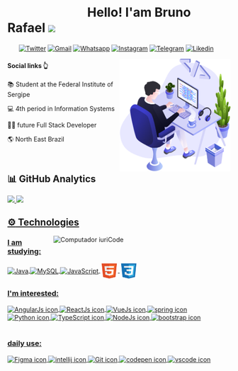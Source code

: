# ㅤㅤㅤㅤㅤㅤㅤHello! I'am Bruno Rafael <img src="https://media.giphy.com/media/hvRJCLFzcasrR4ia7z/giphy.gif" width="35px"> 

ㅤㅤ[![Twitter](https://img.shields.io/badge/Twitter-%231DA1F2.svg?style=for-the-badge&logo=Twitter&logoColor=white)](https://twitter.com/DevBrunoRafael)
[![Gmail](https://img.shields.io/badge/Gmail-D14836?style=for-the-badge&logo=gmail&logoColor=white)](mailto:devbrunorafaell@gmail.com)
[![Whatsapp](https://img.shields.io/badge/WhatsApp-25D366?style=for-the-badge&logo=whatsapp&logoColor=white)](http://wa.me/5579998425258)
[![Instagram](https://img.shields.io/badge/Instagram-E4405F?style=for-the-badge&logo=instagram&logoColor=white)](https://www.instagram.com/brunorafael_ns/)
[![Telegram](https://img.shields.io/badge/Telegram-2CA5E0?style=for-the-badge&logo=telegram&logoColor=white)](...)
[![Likedin](https://img.shields.io/badge/LinkedIn-0077B5?style=for-the-badge&logo=linkedin&logoColor=white)](https://www.linkedin.com/in/bruno-rafael-nascimento-dos-santos-955b9a234)

  <img align="right" src="https://github.com/BrunoRafael-01/BrunoRafael-01/blob/main/illustration.png" width="250px"/>

#### Social links :point_up_2:
  <p>📚 Student at the Federal Institute of Sergipe</p>
  <p>💻 4th period in Information Systems</p> 
  <p>👨‍💻 future Full Stack Developer</p>
  <p>🌎 North East Brazil </p>
  <br>

## :bar_chart: GitHub Analytics

<div style="display: inline">
  <a href="https://github.com/BrunoRafael-01">
  <img height="165em" src="https://github-readme-stats.vercel.app/api?username=BrunoRafael-01&show_icons=true&theme=github_dark&include_all_commits=true&count_private=true">
  <img height="165em" src="https://github-readme-stats.vercel.app/api/top-langs/?username=BrunoRafael-01&layout=compact&langs_count=7&theme=github_dark">
</div><br>

  
##  :gear: Technologies
<img src="https://raw.githubusercontent.com/MicaelliMedeiros/micaellimedeiros/master/image/computer-illustration.png" min-width="400px" max-width="400px" width="400px" align="right" alt="Computador iuriCode">
  
### I am studying:
<div style="display: inline">
  <img align="center" alt="Java" height="35" width="45" src="https://cdn.jsdelivr.net/gh/devicons/devicon/icons/java/java-original.svg">
  <img align="center" alt="MySQL" height="35" width="40" src="https://cdn.jsdelivr.net/gh/devicons/devicon/icons/mysql/mysql-original.svg">
  <img align="center" alt="JavaScript" height="35" width="40" src="https://cdn.jsdelivr.net/gh/devicons/devicon/icons/javascript/javascript-original.svg">
  <img align="center" alt="HTML" height="35" width="40" src="https://raw.githubusercontent.com/devicons/devicon/master/icons/html5/html5-original.svg">
  <img align="center" alt="CSS" height="35" width="40" src="https://raw.githubusercontent.com/devicons/devicon/master/icons/css3/css3-original.svg">
</div></br>

### I'm interested:
<div style="display: block">
  <img align="center" alt="AngularJs icon" height="35" width="40" src="https://cdn.jsdelivr.net/gh/devicons/devicon/icons/angularjs/angularjs-original.svg">
  <img align="center" alt="ReactJs icon" height="35" width="40" src="https://cdn.jsdelivr.net/gh/devicons/devicon/icons/react/react-original.svg">
  <img align="center" alt="VueJs icon" height="35" width="40" src="https://cdn.jsdelivr.net/gh/devicons/devicon/icons/vuejs/vuejs-original.svg">
  <img align="center" alt="spring icon" height="35" width="40" src="https://cdn.jsdelivr.net/gh/devicons/devicon/icons/spring/spring-original.svg">
  <img align="center" alt="Python icon" height="45" width="40" src="https://cdn.jsdelivr.net/gh/devicons/devicon/icons/python/python-original.svg">
  <img align="center" alt="TypeScript icon" height="35" width="40" src="https://cdn.jsdelivr.net/gh/devicons/devicon/icons/typescript/typescript-original.svg">
  <img align="center" alt="NodeJs icon" height="35" width="40" src="https://cdn.jsdelivr.net/gh/devicons/devicon/icons/nodejs/nodejs-original.svg">
  <img align="center" alt="bootstrap icon" height="40" width="45" src="https://cdn.jsdelivr.net/gh/devicons/devicon/icons/bootstrap/bootstrap-plain.svg">
</div></br>

### daily use:
<div style="display: inline_block">
  <img align="center" alt="Figma icon" height="35" width="40" src="https://cdn.jsdelivr.net/gh/devicons/devicon/icons/figma/figma-original.svg">
  <img align="center" alt="intellij icon" height="35" width="40" src="https://cdn.jsdelivr.net/gh/devicons/devicon/icons/intellij/intellij-original.svg">
  <img align="center" alt="Git icon" height="35" width="40" src="https://cdn.jsdelivr.net/gh/devicons/devicon/icons/git/git-original.svg">
  <img align="center" alt="codepen icon" height="35" width="40" src="https://cdn.jsdelivr.net/gh/devicons/devicon/icons/codepen/codepen-plain.svg">
  <img align="center" alt="vscode icon" height="35" width="40" src="https://cdn.jsdelivr.net/gh/devicons/devicon/icons/vscode/vscode-original.svg">
</div></br>

##
